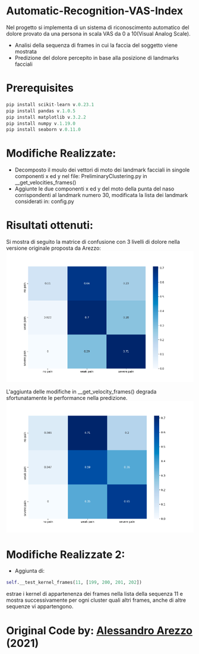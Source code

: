 # Automatic-Recognition-VAS-Index

Nel progetto si implementa di un sistema di riconoscimento automatico del dolore provato da una persona in scala VAS da 0 a 10(Visual Analog Scale).
* Analisi della sequenza di frames in cui la faccia del soggetto viene mostrata
* Predizione del dolore percepito in base alla posizione di landmarks facciali

# Prerequisites
```python
pip install scikit-learn v.0.23.1
pip install pandas v.1.0.5
pip install matplotlib v.3.2.2
pip install numpy v.1.19.0
pip install seaborn v.0.11.0
```

# Modifiche Realizzate:
* Decomposto il moulo dei vettori di moto dei landmark facciali in singole componenti x ed y nel file: PreliminaryClustering.py in __get_velocities_frames()
* Aggiunte le due componenti x ed y del moto della punta del naso corrispondenti al landmark numero 30, modificata la lista dei landmark considerati in: config.py

# Risultati ottenuti:
Si mostra di seguito la matrice di confusione con 3 livelli di dolore nella versione originale proposta da Arezzo:
![originale](https://github.com/edoardore/Automatic-Recognition-VAS-Index/blob/master/ImplementazioneOriginale.png)

L'aggiunta delle modifiche in __get_velocity_frames() degrada sfortunatamente le performance nella predizione.
![modifiche](https://github.com/edoardore/Automatic-Recognition-VAS-Index/blob/master/Modifiche.png)

# Modifiche Realizzate 2:
* Aggiunta di: 
```python         
self.__test_kernel_frames(11, [199, 200, 201, 202])
```
estrae i kernel di appartenenza dei frames nella lista della sequenza 11 e mostra successivamente per ogni cluster quali altri frames, anche di altre sequenze vi appartengono. 
 
# Original Code by: [Alessandro Arezzo](https://github.com/AlessandroArezzo/Automatic-Recognition-VAS-Index) (2021)


